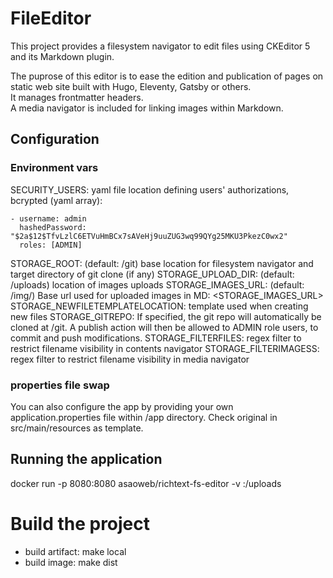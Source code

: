 # FileEditor

This project provides a filesystem navigator to edit files using CKEditor 5 and its Markdown plugin.

The puprose of this editor is to ease the edition and publication of pages on static web site built with Hugo, Eleventy, Gatsby or others.\
It manages frontmatter headers.\
A media navigator is included for linking images within Markdown.

## Configuration

### Environment vars
SECURITY_USERS: yaml file location defining users' authorizations, bcrypted (yaml array):
```
- username: admin
  hashedPassword: "$2a$12$TfvLzlC6ETVuHmBCx7sAVeHj9uuZUG3wq99QYg25MKU3PkezC0wx2"
  roles: [ADMIN]
```
STORAGE_ROOT: (default: /git) base location for filesystem navigator and target directory of git clone (if any)
STORAGE_UPLOAD_DIR: (default: /uploads) location of images uploads
STORAGE_IMAGES_URL: (default: /img/) Base url used for uploaded images in MD: <STORAGE_IMAGES_URL><filename>
STORAGE_NEWFILETEMPLATELOCATION: template used when creating new files
STORAGE_GITREPO: If specified, the git repo will automatically be cloned at /git. A publish action will then be allowed to ADMIN role users, to commit and push modifications.
STORAGE_FILTERFILES: regex filter to restrict filename visibility in contents navigator
STORAGE_FILTERIMAGESS: regex filter to restrict filename visibility in media navigator


### properties file swap

You can also configure the app by providing your own application.properties file within /app directory. Check original in src/main/resources as template.

## Running the application

docker run -p 8080:8080  asaoweb/richtext-fs-editor
-v <upload dir>:/uploads

# Build the project

- build artifact: make local
- build image: make dist